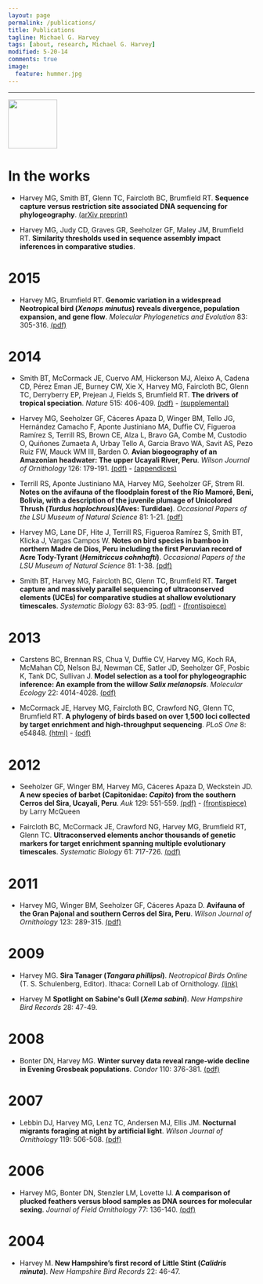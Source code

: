 ```yaml
---
layout: page
permalink: /publications/
title: Publications
tagline: Michael G. Harvey
tags: [about, research, Michael G. Harvey]
modified: 5-20-14
comments: true
image:
  feature: hummer.jpg
---
```


***

<a href="http://scholar.google.com/citations?hl=en&user=vV6SsisAAAAJ" target="_blank"><img src="http://mgharvey.github.io/images/scholar_logo_md_2011.gif" width="100" /></a>

# In the works

* Harvey MG, Smith BT, Glenn TC, Faircloth BC, Brumfield RT. **Sequence capture versus restriction site associated DNA sequencing for phylogeography**. <a href="http://arxiv.org/abs/1312.6439" target="_blank">(arXiv preprint)</a>

* Harvey MG, Judy CD, Graves GR, Seeholzer GF, Maley JM, Brumfield RT. **Similarity thresholds used in sequence assembly impact inferences in comparative studies**.

# 2015

* Harvey MG, Brumfield RT. **Genomic variation in a widespread Neotropical bird (*Xenops minutus*) reveals divergence, population expansion, and gene flow**. *Molecular Phylogenetics and Evolution* 83: 305-316. <a href="http://mgharvey.github.io/docs/HarveyBrumfield2014.pdf" target="_blank">(pdf)</a> 

# 2014

* Smith BT, McCormack JE, Cuervo AM, Hickerson MJ, Aleixo A, Cadena CD, Pérez Eman JE, Burney CW, Xie X, Harvey MG, Faircloth BC, Glenn TC, Derryberry EP, Prejean J, Fields S, Brumfield RT. **The drivers of tropical speciation**. *Nature* 515: 406-409. <a href="http://mgharvey.github.io/docs/Smithetal2014b.pdf" target="_blank">(pdf)</a> - <a href="http://mgharvey.github.io/docs/Smithetal2014b_supplemental.pdf" target="_blank">(supplemental)</a>

* Harvey MG, Seeholzer GF, Cáceres Apaza D, Winger BM, Tello JG, Hernández Camacho F, Aponte Justiniano MA, Duffie CV, Figueroa Ramírez S, Terrill RS, Brown CE, Alza L, Bravo GA, Combe M, Custodio O, Quiñones Zumaeta A, Urbay Tello A, Garcia Bravo WA, Savit AS, Pezo Ruiz FW, Mauck WM III, Barden O. **Avian biogeography of an Amazonian headwater: The upper Ucayali River, Peru**. *Wilson Journal of Ornithology* 126: 179-191. <a href="http://mgharvey.github.io/docs/Harveyetal2014b.pdf" target="_blank">(pdf)</a> - <a href="http://mgharvey.github.io/docs/13-135_appendices.docx" target="_blank">(appendices)</a>

* Terrill RS, Aponte Justiniano MA, Harvey MG, Seeholzer GF, Strem RI. **Notes on the avifauna of the floodplain forest of the Río Mamoré, Beni, Bolivia, with a description of the juvenile plumage of Unicolored Thrush (*Turdus haplochrous*)(Aves: Turdidae)**. *Occasional Papers of the LSU Museum of Natural Science* 81: 1-21. <a href="http://mgharvey.github.io/docs/Terrilletal2014.pdf" target="_blank">(pdf)</a>

* Harvey MG, Lane DF, Hite J, Terrill RS, Figueroa Ramírez S, Smith BT, Klicka J, Vargas Campos W. **Notes on bird species in bamboo in northern Madre de Dios, Peru including the first Peruvian record of Acre Tody-Tyrant (*Hemitriccus cohnhafti*)**. *Occasional Papers of the LSU Museum of Natural Science* 81: 1-38. <a href="http://mgharvey.github.io/docs/Harveyetal2014a.pdf" target="_blank">(pdf)</a>

* Smith BT, Harvey MG, Faircloth BC, Glenn TC, Brumfield RT. **Target capture and massively parallel sequencing of ultraconserved elements (UCEs) for comparative studies at shallow evolutionary timescales**. *Systematic Biology* 63: 83-95. <a href="http://mgharvey.github.io/docs/Smithetal2014.pdf" target="_blank">(pdf)</a> - <a href="http://mgharvey.github.io/docs/SysBio_cover.pdf" target="_blank">(frontispiece)</a>

# 2013

* Carstens BC, Brennan RS, Chua V, Duffie CV, Harvey MG, Koch RA, McMahan CD, Nelson BJ, Newman CE, Satler JD, Seeholzer GF, Posbic K, Tank DC, Sullivan J. **Model selection as a tool for phylogeographic inference: An example from the willow *Salix melanopsis***. *Molecular Ecology* 22: 4014-4028. <a href="http://mgharvey.github.io/docs/Carstensetal2013.pdf" target="_blank">(pdf)</a>

* McCormack JE, Harvey MG, Faircloth BC, Crawford NG, Glenn TC, Brumfield RT. **A phylogeny of birds based on over 1,500 loci collected by target enrichment and high-throughput sequencing**. *PLoS One* 8: e54848. <a href="http://www.plosone.org/article/info%3Adoi%2F10.1371%2Fjournal.pone.0054848" target="_blank">(html)</a> - <a href="http://mgharvey.github.io/docs/McCormacketal2013.pdf" target="_blank">(pdf)</a>

# 2012

* Seeholzer GF, Winger BM, Harvey MG, Cáceres Apaza D, Weckstein JD. **A new species of barbet (Capitonidae: *Capito*) from the southern Cerros del Sira, Ucayali, Peru**. *Auk* 129: 551-559. <a href="http://mgharvey.github.io/docs/Seeholzeretal2012.pdf" target="_blank">(pdf)</a> - <a href="http://mgharvey.github.io/docs/Auk129_cover.pdf" target="_blank">(frontispiece)</a> by Larry McQueen

* Faircloth BC, McCormack JE, Crawford NG, Harvey MG, Brumfield RT, Glenn TC. **Ultraconserved elements anchor thousands of genetic markers for target enrichment spanning multiple evolutionary timescales**. *Systematic Biology* 61: 717-726. <a href="http://mgharvey.github.io/docs/Fairclothetal2012.pdf" target="_blank">(pdf)</a>

# 2011

* Harvey MG, Winger BM, Seeholzer GF, Cáceres Apaza D. **Avifauna of the Gran Pajonal and southern Cerros del Sira, Peru**. *Wilson Journal of Ornithology* 123: 289-315. <a href="http://mgharvey.github.io/docs/Harveyetal2011.pdf" target="_blank">(pdf)</a>

# 2009

* Harvey MG. **Sira Tanager (*Tangara phillipsi*)**. *Neotropical Birds Online* (T. S. Schulenberg, Editor). Ithaca: Cornell Lab of Ornithology. <a href="http://neotropical.birds.cornell.edu/portal/species/overview?p_p_spp=606796" target="_blank">(link)</a>

* Harvey M **Spotlight on Sabine's Gull (*Xema sabini*)**. *New Hampshire Bird Records* 28: 47-49.

# 2008

* Bonter DN, Harvey MG. **Winter survey data reveal range-wide decline in Evening Grosbeak populations**. *Condor* 110: 376-381. <a href="http://mgharvey.github.io/docs/BonterHarvey2008.pdf" target="_blank">(pdf)</a>

# 2007

* Lebbin DJ, Harvey MG, Lenz TC, Andersen MJ, Ellis JM. **Nocturnal migrants foraging at night by artificial light**. *Wilson Journal of Ornithology* 119: 506-508. <a href="http://mgharvey.github.io/docs/Lebbinetal2007.pdf" target="_blank">(pdf)</a>

# 2006

* Harvey MG, Bonter DN, Stenzler LM, Lovette IJ. **A comparison of plucked feathers versus blood samples as DNA sources for molecular sexing**. *Journal of Field Ornithology* 77: 136-140. <a href="http://mgharvey.github.io/docs/Harveyetal2006.pdf" target="_blank">(pdf)</a>

# 2004

* Harvey M. **New Hampshire’s first record of Little Stint (*Calidris minuta*)**. *New Hampshire Bird Records* 22: 46-47.